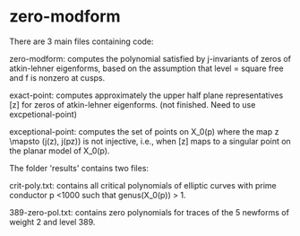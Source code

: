 zero-modform
============

There are 3 main files containing code: 

zero-modform: computes the polynomial satisfied by j-invariants of zeros of atkin-lehner eigenforms, based 
on the assumption that level = square free and f is nonzero at cusps.

exact-point: computes approximately the upper half plane representatives [z] for zeros of atkin-lehner eigenforms.
(not finished. Need to use excpetional-point)

exceptional-point: computes the set of points on X_0(p) where the map z \mapsto (j(z), j(pz)) is not injective, i.e., when 
[z] maps to a singular point on the planar model of X_0(p). 

The folder 'results' contains two files: 

crit-poly.txt: contains all critical polynomials of elliptic curves with prime conductor p <1000 such that 
genus(X_0(p)) > 1. 

389-zero-pol.txt: contains zero polynomials for traces of the 5 newforms of weight 2 and level 389. 


